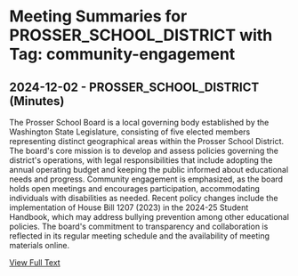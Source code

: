 # Meeting Summaries for PROSSER_SCHOOL_DISTRICT with Tag: community-engagement

## 2024-12-02 - PROSSER_SCHOOL_DISTRICT (Minutes)

The Prosser School Board is a local governing body established by the Washington State Legislature, consisting of five elected members representing distinct geographical areas within the Prosser School District. The board's core mission is to develop and assess policies governing the district's operations, with legal responsibilities that include adopting the annual operating budget and keeping the public informed about educational needs and progress. Community engagement is emphasized, as the board holds open meetings and encourages participation, accommodating individuals with disabilities as needed. Recent policy changes include the implementation of House Bill 1207 (2023) in the 2024-25 Student Handbook, which may address bullying prevention among other educational policies. The board's commitment to transparency and collaboration is reflected in its regular meeting schedule and the availability of meeting materials online.

[View Full Text](https://raw.githubusercontent.com/VoronoiPerspectives/WashingtonStateSchoolBoardExplorer/refs/heads/main/data/countries/usa/states/wa/counties/benton/school_boards/prosser_school_district/2024/processed/2024-12-02-minutes.txt)

